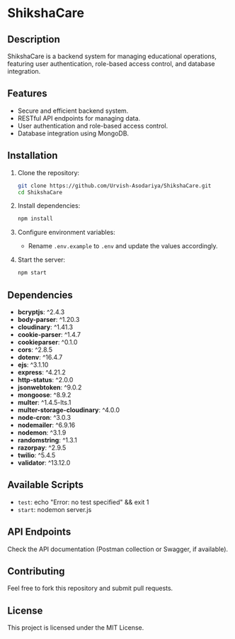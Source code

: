 # ShikshaCare

## Description
ShikshaCare is a backend system for managing educational operations, featuring user authentication, role-based access control, and database integration.

## Features
- Secure and efficient backend system.
- RESTful API endpoints for managing data.
- User authentication and role-based access control.
- Database integration using MongoDB.

## Installation

1. Clone the repository:
   ```sh
   git clone https://github.com/Urvish-Asodariya/ShikshaCare.git
   cd ShikshaCare
   ```
2. Install dependencies:
   ```sh
   npm install
   ```
3. Configure environment variables:
   - Rename `.env.example` to `.env` and update the values accordingly.

4. Start the server:
   ```sh
   npm start
   ```

## Dependencies
- **bcryptjs**: ^2.4.3
- **body-parser**: ^1.20.3
- **cloudinary**: ^1.41.3
- **cookie-parser**: ^1.4.7
- **cookieparser**: ^0.1.0
- **cors**: ^2.8.5
- **dotenv**: ^16.4.7
- **ejs**: ^3.1.10
- **express**: ^4.21.2
- **http-status**: ^2.0.0
- **jsonwebtoken**: ^9.0.2
- **mongoose**: ^8.9.2
- **multer**: ^1.4.5-lts.1
- **multer-storage-cloudinary**: ^4.0.0
- **node-cron**: ^3.0.3
- **nodemailer**: ^6.9.16
- **nodemon**: ^3.1.9
- **randomstring**: ^1.3.1
- **razorpay**: ^2.9.5
- **twilio**: ^5.4.5
- **validator**: ^13.12.0

## Available Scripts
- `test`: echo "Error: no test specified" && exit 1
- `start`: nodemon server.js

## API Endpoints
Check the API documentation (Postman collection or Swagger, if available).

## Contributing
Feel free to fork this repository and submit pull requests.

## License
This project is licensed under the MIT License.

